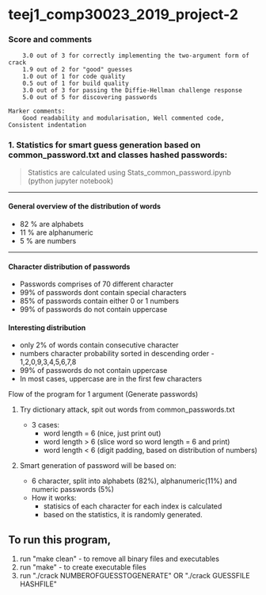 # teej1_comp30023_2019_project-2

### Score and comments
```Your score is 14.4 out of 15, broken down as follows:
    3.0 out of 3 for correctly implementing the two-argument form of crack
    1.9 out of 2 for "good" guesses
    1.0 out of 1 for code quality
    0.5 out of 1 for build quality
    3.0 out of 3 for passing the Diffie-Hellman challenge response
    5.0 out of 5 for discovering passwords
    
Marker comments:
    Good readability and modularisation, Well commented code, Consistent indentation
```

### 1. Statistics for smart guess generation based on common_password.txt and classes hashed passwords:

> Statistics are calculated using Stats_common_password.ipynb (python jupyter notebook)
--------------

#### General overview of the distribution of words
* 82 % are alphabets 
* 11 % are alphanumeric
* 5 % are numbers
--------------

#### Character distribution of passwords
* Passwords comprises of 70 different character
* 99% of passwords dont contain special characters
* 85% of passwords contain either 0 or 1 numbers
* 99% of passwords do not contain uppercase


#### Interesting distribution
* only 2% of words contain consecutive character
* numbers character probability sorted in descending order - 1,2,0,9,3,4,5,6,7,8
* 99% of passwords do not contain uppercase
* In most cases, uppercase are in the first few characters

Flow of the program for 1 argument (Generate passwords)
1. Try dictionary attack, spit out words from common_passwords.txt
   - 3 cases: 
        - word length = 6 (nice, just print out)
        - word length > 6 (slice word so word length = 6 and print)
        - word length < 6 (digit padding, based on distribution of numbers)

2. Smart generation of password will be based on:
   - 6 character, split into alphabets (82%), alphanumeric(11%) and numeric passwords (5%)
   - How it works:
        - statisics of each character for each index is calculated
        - based on the statistics, it is randomly generated.


## To run this program, 


1.  run "make clean" - to remove all binary files and executables
2.  run "make" - to create executable files
3.  run "./crack NUMBEROFGUESSTOGENERATE" OR "./crack GUESSFILE HASHFILE"
